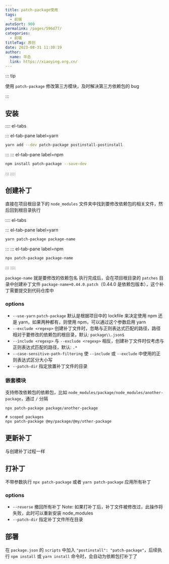 ```yaml
---
title: patch-package使用
tags: 
  - 前端
autoSort: 900
permalink: /pages/596d77/
categories: 
  - 前端
titleTag: 原创
date: 2023-08-31 11:30:19
author: 
  name: 华总
  link: https://xiaoying.org.cn/
---
```


::: tip 

使用 `patch-package` 修改第三方模块，及时解决第三方依赖包的 bug

:::

<!-- more -->

## 安装

:::: el-tabs

::: el-tab-pane label=yarn
``` bash
yarn add --dev patch-package postinstall-postinstall
```
:::
::: el-tab-pane label=npm

```sh
npm install patch-package --save-dev
```

:::
::::

## 创建补丁

直接在项目根目录下的 `node_modules` 文件夹中找到要修改依赖包的相关文件，然后回到根目录执行

:::: el-tabs

::: el-tab-pane label=yarn

``` bash
yarn patch-package package-name
```

:::
::: el-tab-pane label=npm

```sh
npx patch-package package-name
```

:::
::::

`package-name` 就是要修改的依赖包名
执行完成后，会在项目根目录的 `patches` 目录中创建补丁文件 `package-name+0.44.0.patch`（0.44.0 是依赖包版本），这个补丁需要提交到代码仓库中

### options

- `--use-yarn`
  `patch-package` 默认是根据项目中的 lockfile 来决定使用 npm 还是 yarn，如果两种都有，则使用 npm，可以通过这个参数启用 yarn
- `--exclude <regexp>`
  创建补丁文件时，忽略与正则表达式匹配的路径，路径相对于要修改的依赖包的根目录，默认: `package\\.json$`
- `--include <regexp>`
  与 `--exclude <regexp>` 相反，创建补丁文件时仅考虑与正则表达式匹配的路径，默认: `.*`
- `--case-sensitive-path-filtering`
  使 `--include` 或 `--exclude` 中使用的正则表达式区分大小写
- `--patch-dir`
  指定放置补丁文件的目录

### 嵌套模块

支持修改依赖包的依赖包，比如 `node_modules/package/node_modules/another-package`，通过 `/` 分隔

```
npx patch-package package/another-package

# scoped packages
npx patch-package @my/package/@my/other-package
```

## 更新补丁

与创建补丁过程一样

## 打补丁

不带参数执行 `npx patch-package` 或者 `yarn patch-package` 应用所有补丁

### options

- `--reverse`
  撤回所有补丁
  Note: 如果打补丁后，补丁文件被修改过，此操作将失败，此时可以重新安装 node_modules
- `--patch-dir`
  指定补丁文件所在目录

## 部署

在 `package.json` 的 `scripts` 中加入 `"postinstall": "patch-package"`，后续执行 `npm install` 或 `yarn install` 命令时，会自动为依赖包打补丁了









